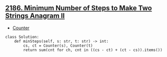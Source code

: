 ## [2186. Minimum Number of Steps to Make Two Strings Anagram II](https://leetcode.com/contest/weekly-contest-282/problems/minimum-number-of-steps-to-make-two-strings-anagram-ii/)
- [Counter](https://leetcode.com/problems/minimum-number-of-steps-to-make-two-strings-anagram-ii/discuss/1802805/Counter)
```python3
class Solution:
    def minSteps(self, s: str, t: str) -> int:
        cs, ct = Counter(s), Counter(t)
        return sum(cnt for ch, cnt in ((cs - ct) + (ct - cs)).items())
```
